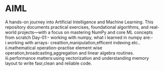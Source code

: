 # AIML
A hands-on journey into Artificial Intelligence and Machine Learning. This repository documents practical exercises, foundational algorithms, and real-world projects—with a focus on mastering NumPy and core ML concepts from scratch
Day-01:- working with numpy, what i learned in numpy are:-
           i.working with arrays- creattion,manipulation,efficent indexing etc..
           ii.mathematical operation-practise element wise operation,broadcasting,aggregation and linear algebra routines.
           iii.performance matters:using vectorization and understanding memory layout to write fasr,clean and reliable code.

